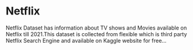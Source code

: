 # Netflix
Netflix Dataset has information about TV shows and Movies available on Netflix till 2021.This dataset is 
collected from flexible which is third party Netflix Search Engine and available on Kaggle website for free…
